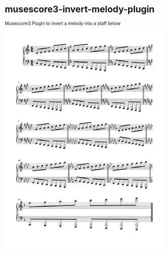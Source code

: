# musescore3-invert-melody-plugin
Musescore3 Plugin to invert a melody into a staff below
![Example](Key_change.png)
